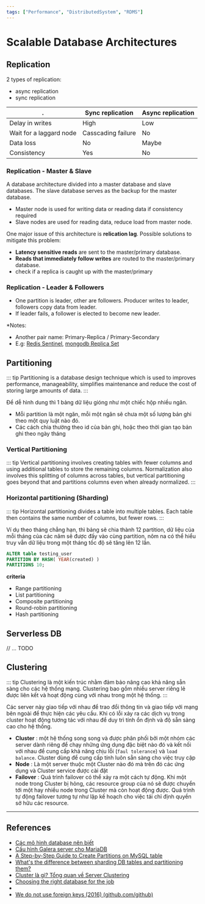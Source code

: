 ```yaml
---
tags: ["Performance", "DistributedSystem", "RDMS"]
---
```


# Scalable Database Architectures

<TagLinks />

## Replication

2 types of replication: 
- async replication 
- sync replication

.           | Sync replication | Async replication 
------------| ------------------|-------------------
Delay in writes   |    High     |  Low 
Wait for a laggard node |  Casscading failure | No
Data loss   |  No  | Maybe 
Consistency     | Yes   | No


### Replication - Master & Slave

A database architecture divided into a master database and slave databases. The slave database serves as the backup for the master database.
- Master node is used for writing data or reading data if consistency required
- Slave nodes are used for reading data, reduce load from master node.

One major issue of this architecture is **relication lag**. Possible solutions to mitigate this problem:
- **Latency sensitive reads** are sent to the master/primary database.
- **Reads that immediately follow writes** are routed to the master/primary database.
- check if a replica is caught up with the master/primary

### Replication -  Leader & Followers 
- One partition is leader, other are followers. Producer writes to leader, followers copy data from leader.
- If leader fails, a follower is elected to become new leader.

*Notes:
- Another pair name: Primary-Replica / Primary-Secondary
- E.g: [Redis Sentinel](https://redis.io/docs/management/sentinel/), [mongodb Replica Set](https://www.mongodb.com/docs/manual/core/replica-set-architecture-three-members/)

## Partitioning

::: tip 
Partitioning is a database design technique which is used to improves performance, manageability, simplifies maintenance and reduce the cost of storing large amounts of data.
:::

Để dễ hình dung thì 1 bảng dữ liệu gióng như một chiếc hộp nhiều ngăn. 
- Mỗi partition là một ngăn, mỗi một ngăn sẽ chưa một số lượng bản ghi theo một quy luật nào đó.
- Các cách chia thường theo id của bản ghi, hoặc theo thời gian tạo bản ghi theo ngày tháng


### Vertical Partitioning

::: tip 
Vertical partitioning involves creating tables with fewer columns and using additional tables to store the remaining columns. Normalization also involves this splitting of columns across tables, but vertical partitioning goes beyond that and partitions columns even when already normalized.
:::


### Horizontal partitioning (Sharding)

::: tip 
Horizontal partitioning divides a table into multiple tables. Each table then contains the same number of columns, but fewer rows.
:::


Ví dụ theo tháng chẳng hạn, thì bảng sẽ chia thành 12 partition, dữ liệu của mỗi tháng của các năm sẽ được đấy vào cùng partition, nôm na có thể hiểu truy vẫn dữ liệu trong một tháng tốc độ sẽ tăng lên 12 lần.


```sql
ALTER table testing_user
PARTITION BY HASH( YEAR(created) )
PARTITIONS 10;
```

**criteria**
- Range partitioning
- List partitioning
- Composite partitioning
- Round-robin partitioning
- Hash partitioning


## Serverless DB
// ... TODO


## Clustering

::: tip 
Clustering là một kiến trúc nhằm đảm bảo nâng cao khả năng sẵn sàng cho các hệ thống mạng. Clustering bao gồm nhiều server riêng lẻ được liên kết và hoạt động cùng với nhau trong một hệ thống.
:::

Các server này giao tiếp với nhau để trao đổi thông tin và giao tiếp với mạng bên ngoài để thực hiện các yêu cầu. Khi có lỗi xảy ra các dịch vụ trong cluster hoạt động tương tác với nhau để duy trì tính ổn định và độ sẵn sàng cao cho hệ thống.

- **Cluster** : một hệ thống song song và được phân phối bởi một nhóm các server dành riêng để chạy những ứng dụng đặc biệt nào đó và kết nối với nhau để cung cấp khả năng chịu lỗi (`faul tolerance`) và `load balance`. Cluster dùng để cung cấp tính luôn sẵn sàng cho việc truy cập
- **Node** : Là một server thuộc một Cluster nào đó mà trên đó các ứng dụng và Cluster service được cài đặt
- **Failover** :  Quá trình failover có thể xảy ra một cách tự động. Khi một node trong Cluster bị hỏng, các resource group của nó sẽ được chuyển tới một hay nhiều node trong Cluster mà còn hoạt động được. Quá trình tự động failover tương tự như lập kế hoạch cho việc tái chỉ định quyền sở hữu các resource.


---

## References

- [Các mô hình database nên biết](https://kipalog.kaopiz.com/posts/Cac-mo-hinh-database-nen-biet)
- [Cấu hình Galera server cho MariaDB](https://kipalog.com/posts/Cau-hinh-Galera-server-cho-MariaDB)
- [A Step-by-Step Guide to Create Partitions on MySQL table](http://acmeextension.com/mysql-table-partitioning/)
- [What's the difference between sharding DB tables and partitioning them?](https://www.quora.com/Whats-the-difference-between-sharding-DB-tables-and-partitioning-them)
- [Cluster là gì? Tổng quan về Server Clustering](https://topdev.vn/blog/cluster-la-gi/)
- [Choosing the right database for the job](https://blog.andyet.com/2014/10/01/right-database/)
- [](https://www.citusdata.com/blog/2017/08/09/principles-of-sharding-for-relational-databases/)
- [We do not use foreign keys (2016) (github.com/github)](https://news.ycombinator.com/item?id=21486494#:~:text=Maybe%20originally%2C%20but%20lack%20of,not%20use%20foreign%20keys%20either.)